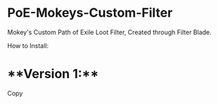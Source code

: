 # PoE-Mokeys-Custom-Filter
Mokey's Custom Path of Exile Loot Filter, Created through Filter Blade.


How to Install:

<h1>**Version 1:**</h1>
Copy 
